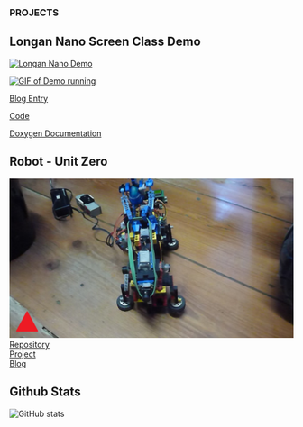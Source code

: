 ### PROJECTS  

## Longan Nano Screen Class Demo  

[![Longan Nano Demo](https://1.bp.blogspot.com/-7poaYNgmDzk/XyZSyDxEf3I/AAAAAAAADXE/iq9AuhRuW90n8PN_5UK07r1mowDp5c5VgCLcBGAsYHQ/d/2020-07-31b%2BLongan%2BNano%2BDemo.jpg)](https://fatherofmachines.blogspot.com/p/longan-nano-gd32vf103.html)

[![GIF of Demo running](https://user-images.githubusercontent.com/30684972/89022296-100f2c00-d322-11ea-85a3-86236ec6eb70.gif)](https://fatherofmachines.blogspot.com/p/longan-nano-gd32vf103.html)

[Blog Entry](https://fatherofmachines.blogspot.com/p/longan-nano-gd32vf103.html)  

[Code](https://github.com/OrsoEric/2020-07-26-Longan-Screen-Class-Demo)  

[Doxygen Documentation](https://orsoeric.github.io/2020-07-26-Longan-Screen-Class-Demo/main_8cpp.html)  


## Robot - Unit Zero  
[![Walks](https://raw.githubusercontent.com/OrsoEric/Unit-Zero/main/Hardware%20-%20LEGO/2021-05-21%20Unit%20Zero%20Walks.JPG)](https://youtu.be/v_5exAytGI8)  
[Repository](https://github.com/OrsoEric/Unit-Zero)  
[Project](https://github.com/users/OrsoEric/projects/2)  
[Blog](https://fatherofmachines.blogspot.com/p/robot-unit-zero.html)

## Github Stats  
![GitHub stats](https://github-readme-stats.vercel.app/api?username=OrsoEric&theme=dark&show_icons=true&count_private=true)
